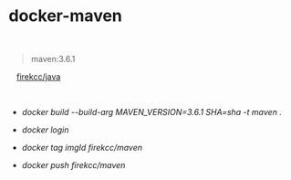# docker-maven

 &nbsp;

> maven:3.6.1

 &emsp;[firekcc/java](https://github.com/firekcc/docker-java/blob/master/Dockerfile)

 &nbsp;
 
- *docker build --build-arg MAVEN_VERSION=3.6.1 SHA=sha -t maven .*

- *docker login*

- *docker tag imgId firekcc/maven*

- *docker push firekcc/maven*